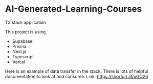 # AI-Generated-Learning-Courses

T3 stack application

This project is using
- Supabase
- Prisma
- Next.js
- Typescript
- Vercel





Here is an example of data transfer in the stack. There is lots of helpful documentation to look at and consume. 
Link: https://shorturl.at/uGO26
